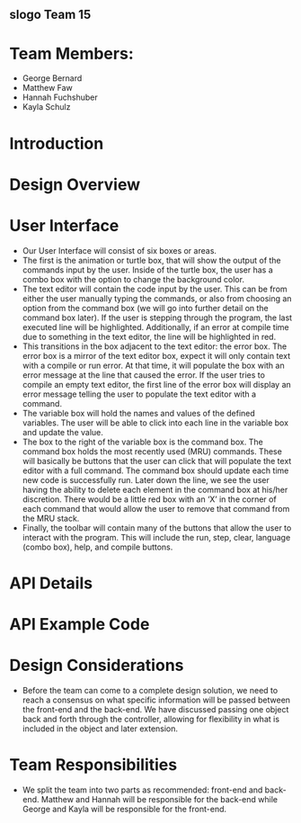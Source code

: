 ## slogo Team 15

# Team Members:
* George Bernard
* Matthew Faw
* Hannah Fuchshuber
* Kayla Schulz

# Introduction

# Design Overview

# User Interface
* Our User Interface will consist of six boxes or areas.
* The first is the animation or turtle box, that will show the output of the commands input by the user. Inside of the turtle box, the user has a combo box with the option to change the background color. 
* The text editor will contain the code input by the user. This can be from either the user manually typing the commands, or also from choosing an option from the command box (we will go into further detail on the command box later). If the user is stepping through the program, the last executed line will be highlighted. Additionally, if an error at compile time due to something in the text editor, the line will be highlighted in red. 
* This transitions in the box adjacent to the text editor: the error box. The error box is a mirror of the text editor box, expect it will only contain text with a compile or run error. At that time, it will populate the box with an error message at the line that caused the error. If the user tries to compile an empty text editor, the first line of the error box will display an error message telling the user to populate the text editor with a command.
* The variable box will hold the names and values of the defined variables. The user will be able to click into each line in the variable box and update the value. 
* The box to the right of the variable box is the command box. The command box holds the most recently used (MRU) commands. These will basically be buttons that the user can click that will populate the text editor with a full command. The command box should update each time new code is successfully run. Later down the line, we see the user having the ability to delete each element in the command box at his/her discretion. There would be a little red box with an ‘X’ in the corner of each command that would allow the user to remove that command from the MRU stack. 
* Finally, the toolbar will contain many of the buttons that allow the user to interact with the program. This will include the run, step, clear, language (combo box), help, and compile buttons.
	
# API Details

# API Example Code

# Design Considerations
* Before the team can come to a complete design solution, we need to reach a consensus on what specific information will be passed between the front-end and the back-end. We have discussed passing one object back and forth through the controller, allowing for flexibility in what is included in the object and later extension.

# Team Responsibilities
* We split the team into two parts as recommended: front-end and back-end. Matthew and Hannah will be responsible for the back-end while George and Kayla will be responsible for the front-end. 